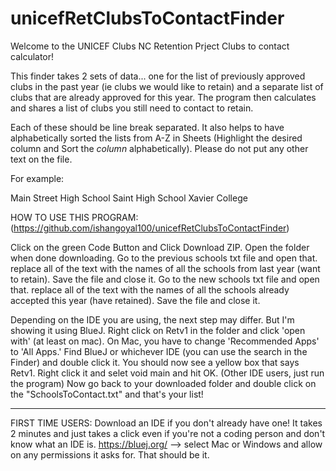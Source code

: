 # unicefRetClubsToContactFinder

Welcome to the UNICEF Clubs NC Retention Prject Clubs to contact calculator!

This finder takes 2 sets of data... one for the list of previously approved clubs in the past year (ie clubs we would like to retain) and a separate list of clubs 
that are already approved for this year. The program then calculates and shares a list of clubs you still need to contact to retain.

Each of these should be line break separated. It also helps to have alphabetically sorted the lists from A-Z in Sheets (Highlight the desired column and Sort the *column* alphabetically). Please do not put any other text on the file.

For example:

Main Street High School
Saint High School
Xavier College


HOW TO USE THIS PROGRAM: (https://github.com/ishangoyal100/unicefRetClubsToContactFinder)

Click on the green Code Button and Click Download ZIP. Open the folder when done downloading.
Go to the previous schools txt file and open that. replace all of the text with the names of all the schools from last year (want to retain). Save the file and close it.
Go to the new schools txt file and open that. replace all of the text with the names of all the schools already accepted this year (have retained). Save the file and close it.

Depending on the IDE you are using, the next step may differ. But I'm showing it using BlueJ.
Right click on Retv1 in the folder and click 'open with' (at least on mac). On Mac, you have to change 'Recommended Apps' to 'All Apps.'
Find BlueJ or whichever IDE (you can use the search in the Finder) and double click it.
You should now see a yellow box that says Retv1. Right click it and selet void main and hit OK. (Other IDE users, just run the program)
Now go back to your downloaded folder and double click on the "SchoolsToContact.txt" and that's your list!

----------
FIRST TIME USERS:
Download an IDE if you don't already have one! It takes 2 minutes and just takes a click even if you're not a coding person and don't know what an IDE is.
https://bluej.org/   --> select Mac or Windows and allow on any permissions it asks for. That should be it.

